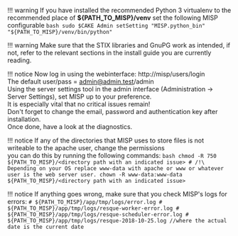!!! warning
    If you have installed the recommended Python 3 virtualenv to the recommended place of **${PATH_TO_MISP}/venv** set the following MISP configurable
    ```bash
    sudo $CAKE Admin setSetting "MISP.python_bin" "${PATH_TO_MISP}/venv/bin/python"
    ```

!!! warning
    Make sure that the STIX libraries and GnuPG work as intended, if not, refer to the relevant sections in the install guide you are currently reading.

!!! notice
    Now log in using the webinterface: http://misp/users/login<br />
    The default user/pass = admin@admin.test/admin<br />
    Using the server settings tool in the admin interface (Administration -> Server Settings), set MISP up to your preference.<br />
    It is especially vital that no critical issues remain!<br />
    Don't forget to change the email, password and authentication key after installation.<br />
    Once done, have a look at the diagnostics.

!!! notice
    If any of the directories that MISP uses to store files is not writeable to the apache user, change the permissions<br />
    you can do this by running the following commands:
    ```bash
    chmod -R 750 ${PATH_TO_MISP}/<directory path with an indicated issue>
    # /!\ Depending on your OS replace www-data with apache or www or whatever user is the web server user.
    chown -R www-data:www-data ${PATH_TO_MISP}/<directory path with an indicated issue>
    ```

!!! notice
    If anything goes wrong, make sure that you check MISP's logs for errors:
    ```
    # ${PATH_TO_MISP}/app/tmp/logs/error.log
    # ${PATH_TO_MISP}/app/tmp/logs/resque-worker-error.log
    # ${PATH_TO_MISP}/app/tmp/logs/resque-scheduler-error.log
    # ${PATH_TO_MISP}/app/tmp/logs/resque-2018-10-25.log //where the actual date is the current date
    ```
